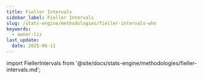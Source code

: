 ```yaml
---
title: Fieller Intervals
sidebar_label: Fieller Intervals
slug: /stats-engine/methodologies/fieller-intervals-whn
keywords:
  - owner:liz
last_update:
  date: 2025-06-11
---
```


import FiellerIntervals from '@site/docs/stats-engine/methodologies/fieller-intervals.md';

<FiellerIntervals />
